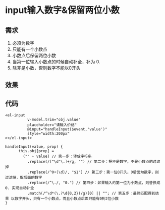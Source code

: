 # input输入数字&保留两位小数

## 需求

1. 必须为数字
2. 只能有一个小数点
3. 小数点后保留两位小数
4. 当第一位输入小数点的时候自动补全，补为 0.
5. 除非是小数，否则数字不能以0开头

## 效果
<limit></limit>


## 代码
```
<el-input
          v-model.trim="obj.value"
          placeholder="请输入价格"
          @input="handleInput($event,'value')"
          style="width:200px"
></el-input>

```


```
handleInput(value, prop) {
      this.obj[prop] =
        ("" + value) // 第一步：转成字符串
          .replace(/[^\d^\.]+/g, "") // 第二步：把不是数字，不是小数点的过滤掉
          .replace(/^0+(\d)/, "$1") // 第三步：第一位0开头，0后面为数字，则过滤掉，取后面的数字
          .replace(/^\./, "0.") // 第四步：如果输入的第一位为小数点，则替换成 0. 实现自动补全
          .match(/^\d*(\.?\d{0,2})/g)[0] || ""; // 第五步：最终匹配得到结果 以数字开头，只有一个小数点，而且小数点后面只能有0到2位小数
}
    
```